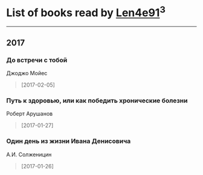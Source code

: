 # List of books read by [Len4e91](http://openid.yandex.ru/Len4e91/)<sup>3</sup>
---

## 2017

### До встречи с тобой
Джоджо Мойес
> [2017-02-05] 


### Путь к здоровью, или как победить хронические болезни
Роберт Арушанов
> [2017-01-27] 


### Один день из жизни Ивана Денисовича
А.И. Солженицин
> [2017-01-26] 



